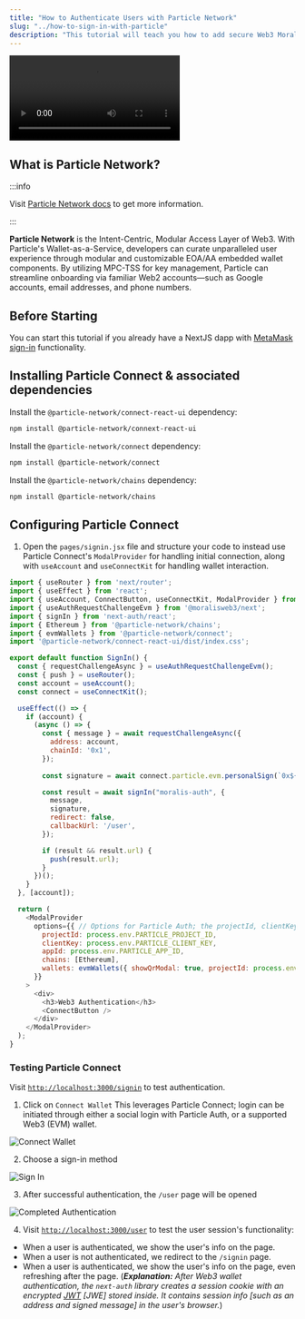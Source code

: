 ```yaml
---
title: "How to Authenticate Users with Particle Network"
slug: "../how-to-sign-in-with-particle"
description: "This tutorial will teach you how to add secure Web3 Moralis authentication to your NextJS application by walking you through the process of creating a full-stack Web3 authentication solution using the popular NextJS framework."
---
```


<video controls>
	<source src="/video/particle.mp4"/>
</video>

## What is Particle Network?

:::info

Visit [Particle Network docs](https://docs.particle.network/) to get more information.

:::

**Particle Network** is the Intent-Centric, Modular Access Layer of Web3. With Particle's Wallet-as-a-Service, developers can curate unparalleled user experience through modular and customizable EOA/AA embedded wallet components. By utilizing MPC-TSS for key management, Particle can streamline onboarding via familiar Web2 accounts—such as Google accounts, email addresses, and phone numbers.

## Before Starting

You can start this tutorial if you already have a NextJS dapp with [MetaMask sign-in](/authentication-api/evm/how-to-sign-in-with-metamask) functionality.

## Installing Particle Connect & associated dependencies

Install the `@particle-network/connect-react-ui` dependency:
```bash npm2yarn
npm install @particle-network/connext-react-ui
```

Install the `@particle-network/connect` dependency:
```bash npm2yarn
npm install @particle-network/connect
```

Install the `@particle-network/chains` dependency:
```bash npm2yarn
npm install @particle-network/chains
```

## Configuring Particle Connect
1. Open the `pages/signin.jsx` file and structure your code to instead use Particle Connect's `ModalProvider` for handling initial connection, along with `useAccount` and `useConnectKit` for handling wallet interaction.

```javascript
import { useRouter } from 'next/router';
import { useEffect } from 'react';
import { useAccount, ConnectButton, useConnectKit, ModalProvider } from '@particle-network/connect-react-ui';
import { useAuthRequestChallengeEvm } from '@moralisweb3/next';
import { signIn } from 'next-auth/react';
import { Ethereum } from '@particle-network/chains';
import { evmWallets } from '@particle-network/connect';
import '@particle-network/connect-react-ui/dist/index.css';

export default function SignIn() {
  const { requestChallengeAsync } = useAuthRequestChallengeEvm();
  const { push } = useRouter();
  const account = useAccount();
  const connect = useConnectKit();

  useEffect(() => {
    if (account) {
      (async () => {
        const { message } = await requestChallengeAsync({
          address: account,
          chainId: '0x1',
        });
        
        const signature = await connect.particle.evm.personalSign(`0x${Buffer.from(message).toString('hex')}`); // Conversion to hex, then signing with connected Particle account (whether that be through Particle Auth or otherwise)

        const result = await signIn("moralis-auth", {
          message,
          signature,
          redirect: false,
          callbackUrl: '/user',
        });

        if (result && result.url) {
          push(result.url);
        }
      })();
    }
  }, [account]);

  return (
    <ModalProvider
      options={{ // Options for Particle Auth; the projectId, clientKey, and appId can be retrieved from https://dashboard.particle.network/
        projectId: process.env.PARTICLE_PROJECT_ID,
        clientKey: process.env.PARTICLE_CLIENT_KEY,
        appId: process.env.PARTICLE_APP_ID,
        chains: [Ethereum],
        wallets: evmWallets({ showQrModal: true, projectId: process.env.WALLETCONNECT_PROJECT_ID }), // WalletConnect for Web3 wallet connections (non Particle Auth)
      }}
    >
      <div>
        <h3>Web3 Authentication</h3>
        <ConnectButton />
      </div>
    </ModalProvider>
  );
}
```

### Testing Particle Connect
Visit [`http://localhost:3000/signin`](http://localhost:3000/signin) to test authentication.

1. Click on `Connect Wallet`
This leverages Particle Connect; login can be initiated through either a social login with Particle Auth, or a supported Web3 (EVM) wallet.

![Connect Wallet](/img/content/particle-connect.webp)

2. Choose a sign-in method

![Sign In](/img/content/particle-page.webp)

3. After successful authentication, the `/user` page will be opened

![Completed Authentication](/img/content/particle-user.webp)

4. Visit [`http://localhost:3000/user`](http://localhost:3000/user) to test the user session's functionality:

- When a user is authenticated, we show the user's info on the page.
- When a user is not authenticated, we redirect to the `/signin` page.
- When a user is authenticated, we show the user's info on the page, even refreshing after the page. (_**Explanation:** After Web3 wallet authentication, the `next-auth` library creates a session cookie with an encrypted [JWT](https://jwt.io/introduction) [JWE] stored inside. It contains session info [such as an address and signed message] in the user's browser._)
